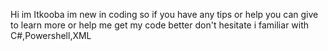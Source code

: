 Hi im Itkooba 
im new in coding so 
if you have any tips or help you can give to learn more or help me get my code better don't hesitate
i familiar with C#,Powershell,XML 

